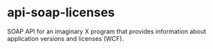 # api-soap-licenses

SOAP API for an imaginary X program that provides information about application versions and licenses (WCF).